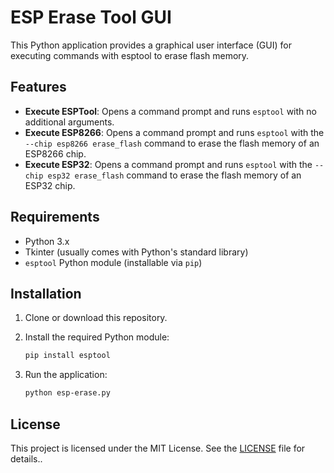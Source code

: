 # ESP Erase Tool GUI

This Python application provides a graphical user interface (GUI) for executing commands with esptool to erase flash memory.

## Features

- **Execute ESPTool**: Opens a command prompt and runs `esptool` with no additional arguments.
- **Execute ESP8266**: Opens a command prompt and runs `esptool` with the `--chip esp8266 erase_flash` command to erase the flash memory of an ESP8266 chip.
- **Execute ESP32**: Opens a command prompt and runs `esptool` with the `--chip esp32 erase_flash` command to erase the flash memory of an ESP32 chip.

## Requirements

- Python 3.x
- Tkinter (usually comes with Python's standard library)
- `esptool` Python module (installable via `pip`)

## Installation

1. Clone or download this repository.
2. Install the required Python module:

    ```bash
    pip install esptool
    ```

3. Run the application:

    ```bash
    python esp-erase.py
    ```

## License

This project is licensed under the MIT License. See the [LICENSE](LICENSE) file for details..
